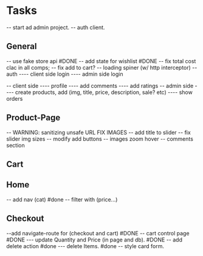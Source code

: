 # Tasks 
-- start ad admin project.
-- auth client.


## General
-- use fake store api #DONE
-- add state for wishlist #DONE
-- fix total cost clac in all comps;
-- fix add to cart?
-- loading spiner (w/ http interceptor)
-- auth 
---- client side login
---- admin side login

-- client side 
---- profile 
---- add comments
---- add ratings
-- admin side 
---- create products, add (img, title, price, description, sale? etc)
---- show orders


## Product-Page
-- WARNING: sanitizing unsafe URL FIX IMAGES
-- add title to slider
-- fix slider img sizes
-- modify add buttons
-- images zoom hover
-- comments section
## Cart


## Home
-- add nav (cat) #done
-- filter with (price...)
## Checkout
--add navigate-route for (checkout and cart) #DONE
-- cart control page #DONE
--- update Quantity and Price (in page  and db). #DONE
-- add delete action #done
--- delete Items. #done
-- style card form.


